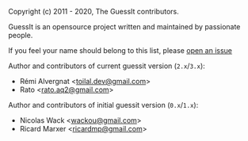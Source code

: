Copyright (c) 2011 - 2020, The GuessIt contributors.

GuessIt is an opensource project written and maintained by passionate
people.

If you feel your name should belong to this list, please [open an
issue](https://github.com/guessit/guessit/issues)

Author and contributors of current guessit version (`2.x`/`3.x`):

-   Rémi Alvergnat &lt;<toilal.dev@gmail.com>&gt;
-   Rato &lt;<rato.aq2@gmail.com>&gt;

Author and contributors of initial guessit version (`0.x`/`1.x`):

-   Nicolas Wack &lt;<wackou@gmail.com>&gt;
-   Ricard Marxer &lt;<ricardmp@gmail.com>&gt;
